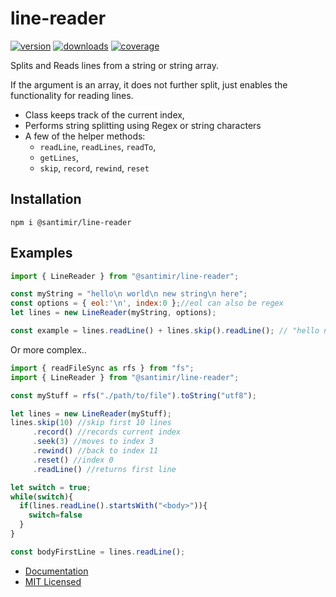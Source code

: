 # line-reader

[![version][npm-version-badge]][npm-url]
[![downloads][npm-downloads-badge]][npm-url]
[![coverage][coverage-badge]][coverage-url]

Splits and Reads lines from a string or string array. 

If the argument is an array, it does not further split, just enables the functionality for reading lines.

* Class keeps track of the current index, 
* Performs string splitting using Regex or string characters
* A few of the helper methods: 
  * `readLine`, `readLines`, `readTo`, 
  * `getLines`, 
  * `skip`, `record`, `rewind`, `reset`

## Installation

```
npm i @santimir/line-reader
```

## Examples

```javascript
import { LineReader } from "@santimir/line-reader";

const myString = "hello\n world\n new string\n here";
const options = { eol:'\n', index:0 };//eol can also be regex
let lines = new LineReader(myString, options);

const example = lines.readLine() + lines.skip().readLine(); // "hello new string"
```

Or more complex..

```javascript
import { readFileSync as rfs } from "fs";
import { LineReader } from "@santimir/line-reader";

const myStuff = rfs("./path/to/file").toString("utf8");

let lines = new LineReader(myStuff);
lines.skip(10) //skip first 10 lines
     .record() //records current index
     .seek(3) //moves to index 3
     .rewind() //back to index 11
     .reset() //index 0
     .readLine() //returns first line

let switch = true;
while(switch){
  if(lines.readLine().startsWith("<body>")){
    switch=false
  }
}

const bodyFirstLine = lines.readLine();
```

* [Documentation][docs]
* [MIT Licensed][license]

[npm-version-badge]: https://img.shields.io/npm/v/@santimir/line-reader.svg
[npm-downloads-badge]: https://img.shields.io/npm/dm/@santimir/line-reader.svg
[coverage-badge]: https://img.shields.io/codecov/c/github/santimirandarp/line-reader?color=green
[npm-url]: https://www.npmjs.com/package/@santimir/line-reader
[coverage-url]: https://app.codecov.io/gh/santimirandarp/line-reader/
[docs]: https://santimirandarp.github.io/line-reader/docs
[license]: https://github.com/santimirandarp/line-reader/LICENSE.md
